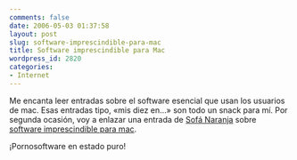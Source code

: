 ```yaml
---
comments: false
date: 2006-05-03 01:37:58
layout: post
slug: software-imprescindible-para-mac
title: Software imprescindible para Mac
wordpress_id: 2820
categories:
- Internet
---
```


Me encanta leer entradas sobre el software esencial que usan los usuarios de mac. Esas entradas tipo, «mis diez en…» son todo un snack para mí. Por segunda ocasión, voy a enlazar una entrada de [Sofá Naranja](http://www.sofanaranja.com) sobre [software imprescindible para mac](http://www.sofanaranja.com/2006/05/01/software-imprescindible-para-mac/).





¡Pornosoftware en estado puro!
